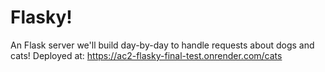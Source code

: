 # Flasky!

An Flask server we'll build day-by-day to handle requests about dogs and cats!
Deployed at: https://ac2-flasky-final-test.onrender.com/cats
